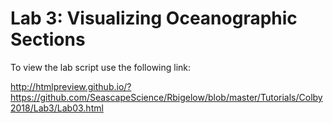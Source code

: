 # Lab 3: Visualizing Oceanographic Sections

To view the lab script use the following link:

http://htmlpreview.github.io/?https://github.com/SeascapeScience/Rbigelow/blob/master/Tutorials/Colby2018/Lab3/Lab03.html
